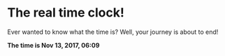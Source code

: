 # The real time clock!

Ever wanted to know what the time is? Well, your journey is about to end!

**The time is Nov 13, 2017, 06:09**